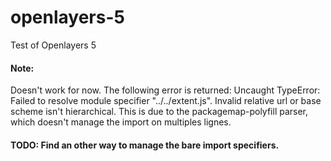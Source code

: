 # openlayers-5
Test of Openlayers 5

#### Note:
Doesn't work for now. The following error is returned:
Uncaught TypeError: Failed to resolve module specifier "../../extent.js". Invalid relative url or base scheme isn't hierarchical.
This is due to the packagemap-polyfill parser, which doesn't manage the import on multiples lignes.

#### TODO: Find an other way to manage the bare import specifiers.